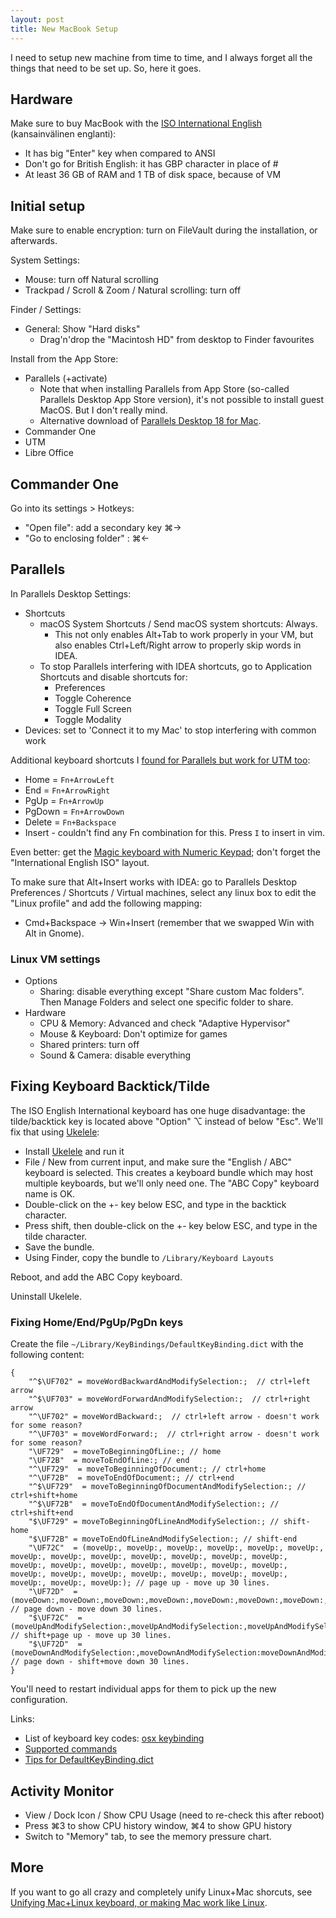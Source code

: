 ```yaml
---
layout: post
title: New MacBook Setup
---
```


I need to setup new machine from time to time, and I always forget all the things that need to be set up.
So, here it goes.

## Hardware

Make sure to buy MacBook with the [ISO International English](https://support.apple.com/en-us/102743#ISO) (kansainvälinen englanti):

* It has big "Enter" key when compared to ANSI
* Don't go for British English: it has GBP character in place of #
* At least 36 GB of RAM and 1 TB of disk space, because of VM

## Initial setup

Make sure to enable encryption: turn on FileVault during the installation, or afterwards.

System Settings:

* Mouse: turn off Natural scrolling
* Trackpad / Scroll & Zoom / Natural scrolling: turn off

Finder / Settings:

* General: Show "Hard disks"
  * Drag'n'drop the "Macintosh HD" from desktop to Finder favourites

Install from the App Store:

* Parallels (+activate)
  * Note that when installing Parallels from App Store (so-called Parallels Desktop App Store version),
    it's not possible to install guest MacOS. But I don't really mind.
  * Alternative download of [Parallels Desktop 18 for Mac](https://www.parallels.com/products/desktop/download/).
* Commander One
* UTM
* Libre Office

## Commander One

Go into its settings > Hotkeys:

* "Open file": add a secondary key ⌘→
* "Go to enclosing folder" : ⌘←

## Parallels

In Parallels Desktop Settings:

* Shortcuts
  * macOS System Shortcuts / Send macOS system shortcuts: Always.
    * This not only enables Alt+Tab to work properly in your VM, but also enables Ctrl+Left/Right arrow to
      properly skip words in IDEA.
  * To stop Parallels interfering with IDEA shortcuts, go to Application Shortcuts and disable shortcuts for:
    * Preferences
    * Toggle Coherence
    * Toggle Full Screen
    * Toggle Modality
* Devices: set to 'Connect it to my Mac' to stop interfering with common work

Additional keyboard shortcuts I [found for Parallels but work for UTM too](https://forum.parallels.com/threads/keyboard-shortcut-for-home-end.208263/):

* Home = `Fn+ArrowLeft`
* End = `Fn+ArrowRight`
* PgUp = `Fn+ArrowUp`
* PgDown = `Fn+ArrowDown`
* Delete = `Fn+Backspace`
* Insert - couldn't find any Fn combination for this. Press `I` to insert in vim.

Even better: get the [Magic keyboard with Numeric Keypad](https://www.apple.com/shop/product/MMMR3B/A/magic-keyboard-with-touch-id-and-numeric-keypad-for-mac-models-with-apple-silicon-british-english-black-keys);
don't forget the "International English ISO" layout.

To make sure that Alt+Insert works with IDEA: go to Parallels Desktop Preferences / Shortcuts / Virtual machines, select any linux box
to edit the "Linux profile" and add the following mapping:

* Cmd+Backspace -> Win+Insert (remember that we swapped Win with Alt in Gnome).

### Linux VM settings

* Options
  * Sharing: disable everything except "Share custom Mac folders". Then Manage Folders
    and select one specific folder to share.
* Hardware
  * CPU & Memory: Advanced and check "Adaptive Hypervisor"
  * Mouse & Keyboard: Don't optimize for games
  * Shared printers: turn off
  * Sound & Camera: disable everything

## Fixing Keyboard Backtick/Tilde

The ISO English International keyboard has one huge disadvantage: the tilde/backtick key is located above "Option" ⌥ instead of below "Esc".
We'll fix that using [Ukelele](https://software.sil.org/ukelele/):

* Install [Ukelele](https://software.sil.org/ukelele/) and run it
* File / New from current input, and make sure the "English / ABC" keyboard is selected.
  This creates a keyboard bundle which may host multiple keyboards, but we'll only need one. The "ABC Copy" keyboard name is OK.
* Double-click on the +- key below ESC, and type in the backtick character.
* Press shift, then double-click on the +- key below ESC, and type in the tilde character.
* Save the bundle.
* Using Finder, copy the bundle to `/Library/Keyboard Layouts`

Reboot, and add the ABC Copy keyboard.

Uninstall Ukelele.

### Fixing Home/End/PgUp/PgDn keys

Create the file `~/Library/KeyBindings/DefaultKeyBinding.dict` with the following content:
```
{
    "^$\UF702" = moveWordBackwardAndModifySelection:;  // ctrl+left arrow
    "^$\UF703" = moveWordForwardAndModifySelection:;  // ctrl+right arrow
    "^\UF702" = moveWordBackward:;  // ctrl+left arrow - doesn't work for some reason?
    "^\UF703" = moveWordForward:;  // ctrl+right arrow - doesn't work for some reason?
    "\UF729"  = moveToBeginningOfLine:; // home
    "\UF72B"  = moveToEndOfLine:; // end
    "^\UF729"  = moveToBeginningOfDocument:; // ctrl+home
    "^\UF72B"  = moveToEndOfDocument:; // ctrl+end
    "^$\UF729"  = moveToBeginningOfDocumentAndModifySelection:; // ctrl+shift+home
    "^$\UF72B"  = moveToEndOfDocumentAndModifySelection:; // ctrl+shift+end
    "$\UF729" = moveToBeginningOfLineAndModifySelection:; // shift-home
    "$\UF72B" = moveToEndOfLineAndModifySelection:; // shift-end
    "\UF72C"  = (moveUp:, moveUp:, moveUp:, moveUp:, moveUp:, moveUp:, moveUp:, moveUp:, moveUp:, moveUp:, moveUp:, moveUp:, moveUp:, moveUp:, moveUp:, moveUp:, moveUp:, moveUp:, moveUp:, moveUp:, moveUp:, moveUp:, moveUp:, moveUp:, moveUp:, moveUp:, moveUp:, moveUp:, moveUp:, moveUp:); // page up - move up 30 lines.
    "\UF72D"  = (moveDown:,moveDown:,moveDown:,moveDown:,moveDown:,moveDown:,moveDown:,moveDown:,moveDown:,moveDown:,moveDown:,moveDown:,moveDown:,moveDown:,moveDown:,moveDown:,moveDown:,moveDown:,moveDown:,moveDown:,moveDown:,moveDown:,moveDown:,moveDown:,moveDown:,moveDown:,moveDown:,moveDown:,moveDown:); // page down - move down 30 lines.
    "$\UF72C"  = (moveUpAndModifySelection:,moveUpAndModifySelection:,moveUpAndModifySelection:,moveUpAndModifySelection:,moveUpAndModifySelection:,moveUpAndModifySelection:,moveUpAndModifySelection:,moveUpAndModifySelection:,moveUpAndModifySelection:,moveUpAndModifySelection:,moveUpAndModifySelection:,moveUpAndModifySelection:,moveUpAndModifySelection:,moveUpAndModifySelection:,moveUpAndModifySelection:,moveUpAndModifySelection:,moveUpAndModifySelection:,moveUpAndModifySelection:,moveUpAndModifySelection:,moveUpAndModifySelection:,moveUpAndModifySelection:,moveUpAndModifySelection:,moveUpAndModifySelection:,moveUpAndModifySelection:,moveUpAndModifySelection:,moveUpAndModifySelection:,moveUpAndModifySelection:,moveUpAndModifySelection:,moveUpAndModifySelection:,moveUpAndModifySelection:,); // shift+page up - move up 30 lines.
    "$\UF72D"  = (moveDownAndModifySelection:,moveDownAndModifySelection:moveDownAndModifySelection:moveDownAndModifySelection:moveDownAndModifySelection:moveDownAndModifySelection:moveDownAndModifySelection:moveDownAndModifySelection:moveDownAndModifySelection:moveDownAndModifySelection:moveDownAndModifySelection:moveDownAndModifySelection:moveDownAndModifySelection:moveDownAndModifySelection:moveDownAndModifySelection:moveDownAndModifySelection:moveDownAndModifySelection:moveDownAndModifySelection:moveDownAndModifySelection:moveDownAndModifySelection:moveDownAndModifySelection:moveDownAndModifySelection:moveDownAndModifySelection:moveDownAndModifySelection:moveDownAndModifySelection:moveDownAndModifySelection:moveDownAndModifySelection:moveDownAndModifySelection:moveDownAndModifySelection:moveDownAndModifySelection:); // page down - shift+move down 30 lines.
}
```
You'll need to restart individual apps for them to pick up the new configuration.

Links:
* List of keyboard key codes: [osx keybinding](http://xahlee.info/kbd/osx_keybinding_key_syntax.html)
* [Supported commands](https://developer.apple.com/documentation/appkit/nsstandardkeybindingresponding)
* [Tips for DefaultKeyBinding.dict](https://apple.stackexchange.com/questions/127023/how-do-i-know-what-to-put-in-defaultkeybinding-dict)

## Activity Monitor

* View / Dock Icon / Show CPU Usage (need to re-check this after reboot)
* Press ⌘3 to show CPU history window, ⌘4 to show GPU history
* Switch to "Memory" tab, to see the memory pressure chart.

## More

If you want to go all crazy and completely unify Linux+Mac shorcuts, see
[Unifying Mac+Linux keyboard, or making Mac work like Linux](../unifying-mac-linux/).
